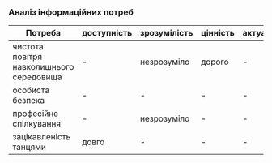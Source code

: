 ### Аналіз інформаційних потреб

| Потреба                                  | доступність | зрозумілість | цінність    | актуальність |
| -----------                              | ----------- | -----------  | ----------- | -----------  |
| чистота повітря навколишнього середовища | -		 | незрозуміло	| дорого      | -            |
| особиста безпека  		           | -		 | -		| -           | -            |
| професійне спілкування 		   | -           | незрозуміло  | -           | -            |
| зацікавленість танцями                   | довго       | -		| -           | -            |

